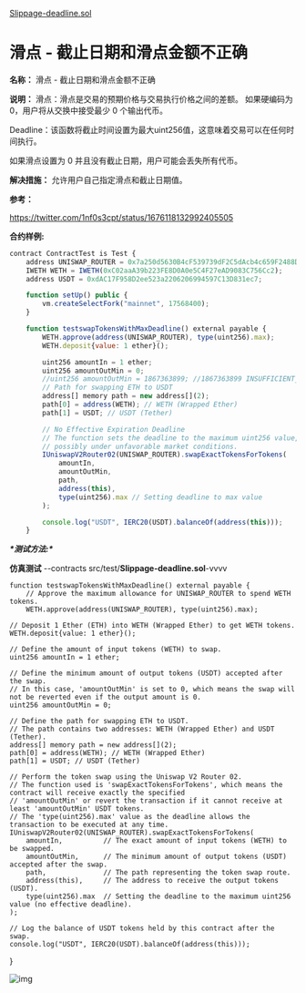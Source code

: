 [Slippage-deadline.sol](https://github.com/SunWeb3Sec/DeFiVulnLabs/blob/main/src/test/Slippage-deadline.sol)

# 滑点 - 截止日期和滑点金额不正确

**名称：** 滑点 - 截止日期和滑点金额不正确

**说明：** 滑点：滑点是交易的预期价格与交易执行价格之间的差额。 如果硬编码为 0，用户将从交换中接受最少 0 个输出代币。

Deadline：该函数将截止时间设置为最大uint256值，这意味着交易可以在任何时间执行。

如果滑点设置为 0 并且没有截止日期，用户可能会丢失所有代币。

**解决措施：** 允许用户自己指定滑点和截止日期值。

**参考：**

https://twitter.com/1nf0s3cpt/status/1676118132992405505

**合约样例:**

```jsx
contract ContractTest is Test {
    address UNISWAP_ROUTER = 0x7a250d5630B4cF539739dF2C5dAcb4c659F2488D; // Uniswap Router address on Ethereum Mainnet
    IWETH WETH = IWETH(0xC02aaA39b223FE8D0A0e5C4F27eAD9083C756Cc2);
    address USDT = 0xdAC17F958D2ee523a2206206994597C13D831ec7;

    function setUp() public {
        vm.createSelectFork("mainnet", 17568400);
    }

    function testswapTokensWithMaxDeadline() external payable {
        WETH.approve(address(UNISWAP_ROUTER), type(uint256).max);
        WETH.deposit{value: 1 ether}();

        uint256 amountIn = 1 ether;
        uint256 amountOutMin = 0;
        //uint256 amountOutMin = 1867363899; //1867363899 INSUFFICIENT_OUTPUT_AMOUNT
        // Path for swapping ETH to USDT
        address[] memory path = new address[](2);
        path[0] = address(WETH); // WETH (Wrapped Ether)
        path[1] = USDT; // USDT (Tether)

        // No Effective Expiration Deadline
        // The function sets the deadline to the maximum uint256 value, which means the transaction can be executed at any time,
        // possibly under unfavorable market conditions.
        IUniswapV2Router02(UNISWAP_ROUTER).swapExactTokensForTokens(
            amountIn,
            amountOutMin,
            path,
            address(this),
            type(uint256).max // Setting deadline to max value
        );

        console.log("USDT", IERC20(USDT).balanceOf(address(this)));
    }
```

***\*测试方法:\****

**仿真测试** --contracts src/test/**Slippage-deadline.sol**-vvvv

```
function testswapTokensWithMaxDeadline() external payable {
    // Approve the maximum allowance for UNISWAP_ROUTER to spend WETH tokens.
    WETH.approve(address(UNISWAP_ROUTER), type(uint256).max);
```

    // Deposit 1 Ether (ETH) into WETH (Wrapped Ether) to get WETH tokens.
    WETH.deposit{value: 1 ether}();
    
    // Define the amount of input tokens (WETH) to swap.
    uint256 amountIn = 1 ether;
    
    // Define the minimum amount of output tokens (USDT) accepted after the swap.
    // In this case, 'amountOutMin' is set to 0, which means the swap will not be reverted even if the output amount is 0.
    uint256 amountOutMin = 0;
    
    // Define the path for swapping ETH to USDT.
    // The path contains two addresses: WETH (Wrapped Ether) and USDT (Tether).
    address[] memory path = new address[](2);
    path[0] = address(WETH); // WETH (Wrapped Ether)
    path[1] = USDT; // USDT (Tether)
    
    // Perform the token swap using the Uniswap V2 Router 02.
    // The function used is 'swapExactTokensForTokens', which means the contract will receive exactly the specified
    // 'amountOutMin' or revert the transaction if it cannot receive at least 'amountOutMin' USDT tokens.
    // The 'type(uint256).max' value as the deadline allows the transaction to be executed at any time.
    IUniswapV2Router02(UNISWAP_ROUTER).swapExactTokensForTokens(
        amountIn,          // The exact amount of input tokens (WETH) to be swapped.
        amountOutMin,      // The minimum amount of output tokens (USDT) accepted after the swap.
        path,              // The path representing the token swap route.
        address(this),     // The address to receive the output tokens (USDT).
        type(uint256).max  // Setting the deadline to the maximum uint256 value (no effective deadline).
    );
    
    // Log the balance of USDT tokens held by this contract after the swap.
    console.log("USDT", IERC20(USDT).balanceOf(address(this)));
}

![img](https://web3sec.notion.site/image/https%3A%2F%2Fs3-us-west-2.amazonaws.com%2Fsecure.notion-static.com%2F1693e485-fb66-4976-8da6-4c799151e6ca%2FUntitled.png?table=block&id=45929574-a4fd-4d70-809d-21e67bbccf92&spaceId=369b5001-5511-4fe6-a099-48af1d841f20&width=2000&userId=&cache=v2)